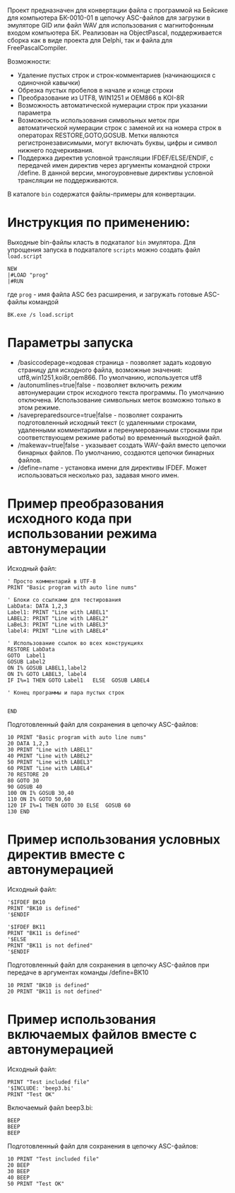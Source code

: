 Проект предназначен для конвертации файла с программой на Бейсике для
компьютера БК-0010-01 в цепочку ASC-файлов для загрузки в эмуляторе GID
или файл WAV для использования с магнитофонным входом компьютера БК.
Реализован на ObjectPascal, поддерживается сборка как в виде проекта
для Delphi, так и файла для FreePascalCompiler.

Возможности:
* Удаление пустых строк и строк-комментариев (начинающихся с одиночной кавычки)
* Обрезка пустых пробелов в начале и конце строки
* Преобразование из UTF8, WIN1251 и OEM866 в KOI-8R
* Возможность автоматической нумерации строк при указании параметра
* Возможность использования символьных меток при автоматической нумерации
строк с заменой их на номера строк в операторах RESTORE,GOTO,GOSUB.
Метки являются регистронезависимыми, могут включать буквы, цифры и
символ нижнего подчеркивания.
* Поддержка директив условной трансляции IFDEF/ELSE/ENDIF, с передачей
имен директив через аргументы командной строки /define. В данной версии,
многоуровневые директивы условной трансляции не поддерживаются.

В каталоге `bin` содержатся файлы-примеры для конвертации.

# Инструкция по применению:

Выходные bin-файлы класть в подкаталог `bin` эмулятора. Для упрощения запуска
в подкаталоге `scripts` можно создать файл `load.script`

```
NEW
|#LOAD "prog"
|#RUN
```
где `prog` - имя файла ASC без расширения, и загружать готовые ASC-файлы командой 

`BK.exe /s load.script`
 
# Параметры запуска

* /basiccodepage=кодовая страница - позволяет задать кодовую страницу для
исходного файла, возможные значения: utf8,win1251,koi8r,oem866. По умолчанию,
используется utf8
* /autonumlines=true|false - позволяет включить режим автонумерации строк
исходного текста программы. По умолчанию отключена. Использование символьных
меток возможно только в этом режиме.
* /savepreparedsource=true|false - позволяет сохранить подготовленный исходный
текст (с удаленными строками, удаленными комментариями и перенумерованными
строками при соответствующем режиме работы) во временный выходной файл.
* /makewav=true|false - указывает создать WAV-файл вместо цепочки бинарных файлов.
По умолчанию, создаются цепочки бинарных файлов.
* /define=name - установка имени для директивы IFDEF. Может использоваться несколько раз, задавая много имен.

# Пример преобразования исходного кода при использовании режима автонумерации

Исходный файл:
``` BASIC
' Просто комментарий в UTF-8
PRINT "Basic program with auto line nums"

' Блоки со ссылками для тестирования
LabData: DATA 1,2,3
Label1: PRINT "Line with LABEL1"
LABEL2: PRINT "Line with LABEL2"
LaBeL3: PRINT "Line with LABEL3"
label4: PRINT "Line with LABEL4"

' Использование ссылок во всех конструкциях
RESTORE LabData
GOTO  Label1
GOSUB Label2
ON I% GOSUB LABEL1,label2
ON I% GOTO LABEL3, label4
IF I%=1 THEN GOTO Label1   ELSE  GOSUB LABEL4

' Конец программы и пара пустых строк


END
```

Подготовленный файл для сохранения в цепочку ASC-файлов:
``` BASIC
10 PRINT "Basic program with auto line nums"
20 DATA 1,2,3
30 PRINT "Line with LABEL1"
40 PRINT "Line with LABEL2"
50 PRINT "Line with LABEL3"
60 PRINT "Line with LABEL4"
70 RESTORE 20
80 GOTO 30
90 GOSUB 40
100 ON I% GOSUB 30,40
110 ON I% GOTO 50,60
120 IF I%=1 THEN GOTO 30 ELSE  GOSUB 60
130 END
```

# Пример использования условных директив вместе с автонумерацией

Исходный файл:
``` BASIC
'$IFDEF BK10
PRINT "BK10 is defined"
'$ENDIF

'$IFDEF BK11
PRINT "BK11 is defined"
'$ELSE
PRINT "BK11 is not defined"
'$ENDIF
```
Подготовленный файл для сохранения в цепочку ASC-файлов при передаче
в аргументах команды /define=BK10
``` BASIC
10 PRINT "BK10 is defined"
20 PRINT "BK11 is not defined"
```

# Пример использования включаемых файлов вместе с автонумерацией

Исходный файл:
``` BASIC
PRINT "Test included file"
'$INCLUDE: 'beep3.bi'
PRINT "Test OK"
```

Включаемый файл beep3.bi:
``` BASIC
BEEP
BEEP
BEEP
```

Подготовленный файл для сохранения в цепочку ASC-файлов:
``` BASIC
10 PRINT "Test included file"
20 BEEP
30 BEEP
40 BEEP
50 PRINT "Test OK"
```
